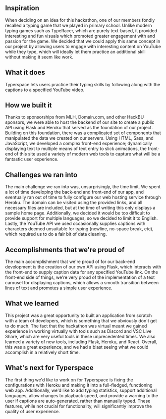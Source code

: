 ## Inspiration
When deciding on an idea for this hackathon, one of our members fondly recalled a typing game that we played in primary school. Unlike modern typing games such as TypeRacer, which are purely text-based, it provided interesting and fun visuals which promoted greater engagement with and passion for the game. We decided that we could apply this same concept in our project by allowing users to engage with interesting content on YouTube while they type, which will ideally let them practice an additional skill without making it seem like work.

## What it does
Typerspace lets users practice their typing skills by following along with the captions to a specified YouTube video.

## How we built it
Thanks to sponsorships from MLH, Domain.com, and other HackBU sponsors, we were able to host the backend of our site to create a public API using Flask and Heroku that served as the foundation of our project. Building on this foundation, there was a complicated set of components that manipulated the data we created on our servers. Using HTML, Sass, and JavaScript,  we developed a complex front-end experience; dynamically displaying text to multiple means of text entry to slick animations, the front-end of this site used a variety of modern web tools to capture what will be a fantastic user experience.

## Challenges we ran into
The main challenge we ran into was, unsurprisingly, the time limit. We spent a lot of time developing the back-end and front-end of our app, and eventually ran out of time to fully configure our web hosting service through Heroku. The domain can be visited using the provided links, and all necessary files are included, but at the time of writing this only displays a sample home page. Additionally, we decided it would be too difficult to provide support for multiple languages, so we decided to limit it to English. Lastly, the YouTube API we used occasionally supplies captions with characters deemed unsuitable for typing (newline, no-space break, etc), which required us to do a fair bit of data cleaning.

## Accomplishments that we're proud of
The main accomplishment that we're proud of for our back-end development is the creation of our own API using Flask, which interacts with the front-end to supply caption data for any specified YouTube link. On the front-end side of things, we're very proud of the implementation of a text carousel for displaying captions, which allows a smooth transition between lines of text and promotes a simple user experience.

## What we learned
This project was a great opportunity to built an application from scratch with a team of developers, which is something that we obviously don't get to do much. The fact that the hackathon was virtual meant we gained experience in working virtually with tools such as Discord and VSC Live Share, which are very useful tools in these unprecedented times. We also learned a variety of new tools, including Flask, Heroku, and React. Overall, this was a great experience, and we had a blast seeing what we could accomplish in a relatively short time.

## What's next for Typerspace
The first thing we'd like to work on for Typerspace is fixing the configurations with Heroku and making it into a full-fledged, functioning web app. Additionally, we'd like to add typing statistics, support additional languages, allow changes to playback speed, and provide a warning to the user if captions are auto-generated, rather than manually typed. These features, while not crucial for functionality, will significantly improve the quality of user experience.
